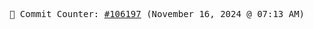 <p align="center">
    <samp>
        📮 Commit Counter: <a href="https://github.com/Javascript-void0/Javascript-void0/commits/main">#106197</a> (November 16, 2024 @ 07:13 AM)
    </samp>
</p>